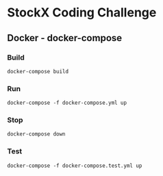 # StockX Coding Challenge

## Docker - docker-compose

### Build
```
docker-compose build
```

### Run
```
docker-compose -f docker-compose.yml up
```

### Stop
```
docker-compose down
```

### Test
```
docker-compose -f docker-compose.test.yml up
```
